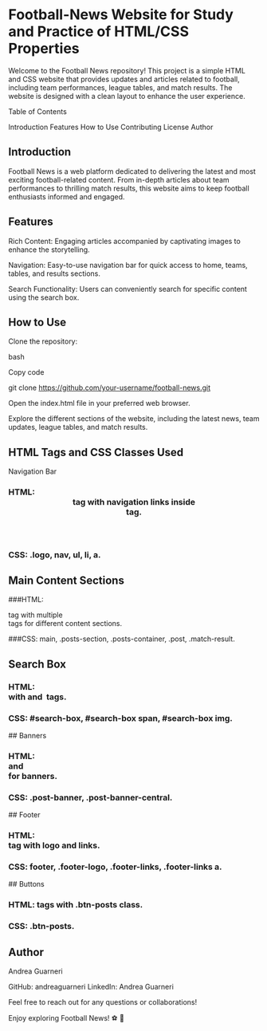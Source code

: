 # Football-News Website for Study and Practice of HTML/CSS Properties

Welcome to the Football News repository! This project is a simple HTML and CSS website that provides updates and articles related to football, including team performances, league tables, and match results. The website is designed with a clean layout to enhance the user experience.

Table of Contents

Introduction
Features
How to Use
Contributing
License
Author

## Introduction

Football News is a web platform dedicated to delivering the latest and most exciting football-related content. From in-depth articles about team performances to thrilling match results, this website aims to keep football enthusiasts informed and engaged.

## Features

Rich Content: Engaging articles accompanied by captivating images to enhance the storytelling.

Navigation: Easy-to-use navigation bar for quick access to home, teams, tables, and results sections.

Search Functionality: Users can conveniently search for specific content using the search box.

## How to Use

Clone the repository:

bash

Copy code

git clone https://github.com/your-username/football-news.git

Open the index.html file in your preferred web browser.

Explore the different sections of the website, including the latest news, team updates, league tables, and match results.

## HTML Tags and CSS Classes Used

Navigation Bar

### HTML: <header> tag with navigation links inside <nav> tag.

### CSS: .logo, nav, ul, li, a.


## Main Content Sections

###HTML: <main> tag with multiple <section> tags for different content sections.

###CSS: main, .posts-section, .posts-container, .post, .match-result.

## Search Box

### HTML: <div id="search-box"> with <span> and <img> tags.

### CSS: #search-box, #search-box span, #search-box img.

## Banners

### HTML: <div class="post-banner"> and <div class="post-banner-central"> for banners.

### CSS: .post-banner, .post-banner-central.

## Footer

### HTML: <footer> tag with logo and links.

### CSS: footer, .footer-logo, .footer-links, .footer-links a.

## Buttons

### HTML: <a> tags with .btn-posts class.

### CSS: .btn-posts.


## Author

Andrea Guarneri

GitHub: andreaguarneri
LinkedIn: Andrea Guarneri

Feel free to reach out for any questions or collaborations!

Enjoy exploring Football News! ⚽ 📰








